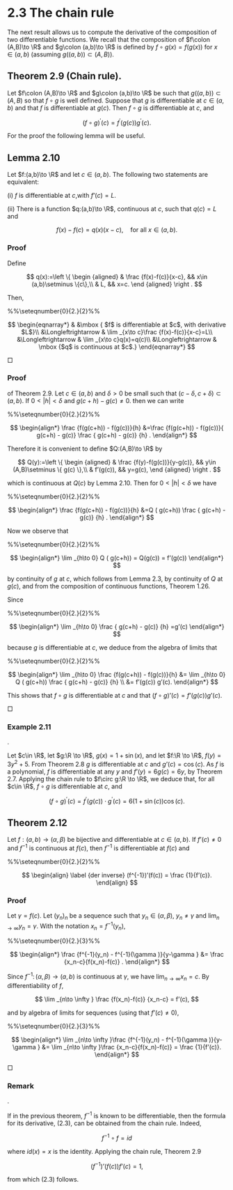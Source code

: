 # 2.3 The chain rule

The next result allows us to compute the derivative of the composition of two differentiable functions. We recall that the composition of $f\colon (A,B)\to \R$ and $g\colon (a,b)\to \R$ is defined by $f\circ g(x) = f(g(x))$ for $x\in (a,b)$ (assuming $g((a,b))\subset (A,B)$).

## Theorem 2.9 (Chain rule).

Let $f\colon (A,B)\to \R$ and $g\colon (a,b)\to \R$ be such that $g((a,b))\subset (A,B)$ so that $f\circ g$ is well defined. Suppose that $g$ is differentiable at $c\in (a,b)$ and that $f$ is differentiable at $g(c)$. Then $f\circ g$ is differentiable at $c$, and

$$
(f\circ g)^\prime (c) = f^\prime (g(c)) g^\prime (c).
$$

For the proof the following lemma will be useful.

## Lemma 2.10

Let $f:(a,b)\to \R$ and let $c\in (a,b)$. The following two statements are equivalent:

(i) $f$ is differentiable at $c$,with $f’(c) = L$.

(ii) There is a function $q:(a,b)\to \R$, continuous at $c$, such that $q(c)=L$ and

$$
f(x)-f(c)=q(x)(x-c), \quad \text {for all } x \in (a,b).
$$

### Proof
 Define

$$
q(x):=\left \{ \begin {aligned} & \frac {f(x)-f(c)}{x-c}, && x\in (a,b)\setminus \{c\},\\ & L, && x=c. \end {aligned} \right .
$$

Then,

%%\seteqnumber{0}{2.}{2}%%

$$
\begin{eqnarray*} & &\mbox { $f$ is differentiable at $c$, with derivative $L$}\\ &\Longleftrightarrow & \lim _{x\to c}\frac {f(x)-f(c)}{x-c}=L\\ &\Longleftrightarrow & \lim _{x\to c}q(x)=q(c)\\ &\Longleftrightarrow & \mbox {$q$ is continuous at $c$.} \end{eqnarray*}
$$

□

### Proof
of Theorem 2.9. Let $c\in (a,b)$ and $\delta >0$ be small such that $(c-\delta ,c+\delta ) \subset (a,b)$. If $0<|h|<\delta$ and $g(c+h) - g(c)\not =0$. then we can write

%%\seteqnumber{0}{2.}{2}%%

$$
\begin{align*} \frac {f(g(c+h)) - f(g(c))}{h} &=\frac {f(g(c+h)) - f(g(c))}{ g(c+h) - g(c)} \frac { g(c+h) - g(c)} {h} . \end{align*}
$$

Therefore it is convenient to define $Q:(A,B)\to \R$ by

$$
Q(y):=\left \{ \begin {aligned} & \frac {f(y)-f(g(c))}{y-g(c)}, && y\in (A,B)\setminus \{ g(c) \},\\ & f’(g(c)), && y=g(c), \end {aligned} \right .
$$

which is continuous at $Q(c)$ by Lemma 2.10. Then for $0<|h|<\delta$ we have

%%\seteqnumber{0}{2.}{2}%%

$$
\begin{align*} \frac {f(g(c+h)) - f(g(c))}{h} &=Q ( g(c+h)) \frac { g(c+h) - g(c)} {h} . \end{align*}
$$

Now we observe that

%%\seteqnumber{0}{2.}{2}%%

$$
\begin{align*} \lim _{h\to 0} Q ( g(c+h)) = Q(g(c)) = f’(g(c)) \end{align*}
$$

by continuity of $g$ at $c$, which follows from Lemma 2.3, by continuity of $Q$ at $g(c)$, and from the composition of continuous functions, Theorem 1.26.

Since

%%\seteqnumber{0}{2.}{2}%%

$$
\begin{align*} \lim _{h\to 0} \frac { g(c+h) - g(c)} {h} =g’(c) \end{align*}
$$

because $g$ is differentiable at $c$, we deduce from the algebra of limits that

%%\seteqnumber{0}{2.}{2}%%

$$
\begin{align*} \lim _{h\to 0} \frac {f(g(c+h)) - f(g(c))}{h} &= \lim _{h\to 0} Q ( g(c+h)) \frac { g(c+h) - g(c)} {h} \\ &= f’(g(c)) g’(c). \end{align*}
$$

This shows that $f\circ g$ is differentiable at $c$ and that $(f\circ g)’(c) = f’(g(c)) g’(c)$.

□

### Example 2.11

.

Let $c\in \R$, let $g:\R \to \R$, $g(x) = 1+\sin (x)$, and let $f:\R \to \R$, $f(y) = 3y^2+5$. From Theorem 2.8 $g$ is differentiable at $c$ and $g’(c)=\cos (c)$. As $f$ is a polynomial, $f$ is differentiable at any $y$ and $f’(y)=6g(c)=6 y$, by Theorem 2.7. Applying the chain rule to $f\circ g:\R \to \R$, we deduce that, for all $c\in \R$, $f\circ g$ is differentiable at $c$, and

$$
(f\circ g)^\prime (c) = f^\prime (g(c)) \cdot g^\prime (c) = 6(1+\sin (c))\cos (c).
$$

## Theorem 2.12

Let $f:(a,b)\to (\alpha ,\beta )$ be bijective and differentiable at $c \in (a,b)$. If $f’(c) \not =0$ and $f^{-1}$ is continuous at $f(c)$, then $f^{-1}$ is differentiable at $f(c)$ and

%%\seteqnumber{0}{2.}{2}%%

$$
\begin{align} \label {der inverse} (f^{-1})’(f(c)) = \frac {1}{f’(c)}. \end{align}
$$

### Proof


Let $\gamma = f(c)$. Let $(y_n)_n$ be a sequence such that $y_n \in (\alpha ,\beta )$, $y_n\not =\gamma$ and $\displaystyle \lim _{n\to \infty } y_n = \gamma$. With the notation $x_n=f^{-1}(y_n)$,

%%\seteqnumber{0}{2.}{3}%%

$$
\begin{align*} \frac {f^{-1}(y_n) - f^{-1}(\gamma )}{y-\gamma } &= \frac {x_n-c}{f(x_n)-f(c)} . \end{align*}
$$

Since $f^{-1} \colon (\alpha ,\beta )\to (a,b)$ is continuous at $\gamma$, we have $\displaystyle \lim _{n\to \infty } x_n = c$. By differentiability of $f$,

$$
\lim _{n\to \infty } \frac {f(x_n)-f(c)} {x_n-c} = f’(c),
$$

and by algebra of limits for sequences (using that $f’(c)\not =0$),

%%\seteqnumber{0}{2.}{3}%%

$$
\begin{align*} \lim _{n\to \infty }\frac {f^{-1}(y_n) - f^{-1}(\gamma )}{y-\gamma } &= \lim _{n\to \infty }\frac {x_n-c}{f(x_n)-f(c)} = \frac {1}{f’(c)}. \end{align*}
$$

□

### Remark

.

If in the previous theorem, $f^{-1}$ is known to be differentiable, then the formula for its derivative, (2.3), can be obtained from the chain rule. Indeed,

$$
f^{-1} \circ f = id
$$

where $id(x) = x$ is the identity. Applying the chain rule, Theorem 2.9

$$
(f^{-1})’(f(c)) f’(c) =1 ,
$$

from which (2.3) follows.
